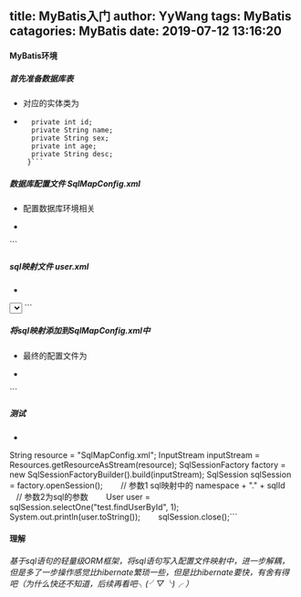 title: MyBatis入门
author: YyWang
tags: MyBatis
catagories: MyBatis
date: 2019-07-12 13:16:20
---
#### MyBatis环境

##### 首先准备数据库表
+ 对应的实体类为
- ```public class User {
    private int id;
    private String name;
    private String sex;
    private int age;
    private String desc;
   }```

##### 数据库配置文件 *SqlMapConfig.xml*
+ 配置数据库环境相关
- ```
<environments default="development">
        <environment id="development">
            <transactionManager type="JDBC"/>
            <dataSource type="POOLED">
                <property name="driver" value="com.mysql.jdbc.Driver"/>
                <property name="url" value="jdbc:mysql://localhost:3306/test?characterEncoding=utf-8"/>
                <property name="username" value="root"/>
                <property name="password" value="root"/>
            </dataSource>
        </environment>
 </environments>```
  
##### sql映射文件 *user.xml*
+ ```
<?xml version="1.0" encoding="UTF-8" ?>
<!DOCTYPE mapper
        PUBLIC "-//mybatis.org//DTD Mapper 3.0//EN"
        "http://mybatis.org/dtd/mybatis-3-mapper.dtd">
<mapper namespace="test">
    <select id="findUserById" parameterType="int" resultType="com.example.mybatisdemo.bean.User">
        SELECT * FROM user WHERE id =#{VALUE}
    </select>
</mapper>
```

##### 将sql映射添加到SqlMapConfig.xml中
+ 最终的配置文件为
- ```
<?xml version="1.0" encoding="UTF-8" ?>
<!DOCTYPE configuration
        PUBLIC "-//mybatis.org//DTD Config 3.0//EN"
        "http://mybatis.org/dtd/mybatis-3-config.dtd">
<configuration>
    <environments default="development">
        <environment id="development">
            <transactionManager type="JDBC"/>
            <dataSource type="POOLED">
                <property name="driver" value="com.mysql.jdbc.Driver"/>
                <property name="url" value="jdbc:mysql://localhost:3306/test?characterEncoding=utf-8"/>
                <property name="username" value="root"/>
                <property name="password" value="root"/>
            </dataSource>
        </environment>
    </environments>
    <mappers>
        <mapper resource="mapper/user.xml"/>
    </mappers>
</configuration>```

##### 测试
+ ```
String resource = "SqlMapConfig.xml";
        InputStream inputStream = Resources.getResourceAsStream(resource);
        SqlSessionFactory factory = new SqlSessionFactoryBuilder().build(inputStream);
        SqlSession sqlSession = factory.openSession();
        // 参数1 sql映射中的 namespace + "." + sqlId
        // 参数2为sql的参数
        User user = sqlSession.selectOne("test.findUserById", 1);
        System.out.println(user.toString());
        sqlSession.close();```

#### 理解
*基于sql语句的轻量级ORM框架，将sql语句写入配置文件映射中，进一步解耦，但是多了一步操作感觉比hibernate繁琐一些，但是比hibernate要快，有舍有得吧（为什么快还不知道，后续再看吧╮(╯▽╰)╭ ）*
